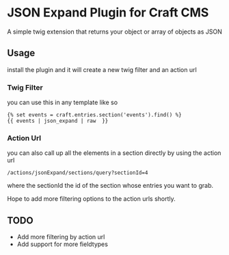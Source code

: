 # JSON Expand Plugin for Craft CMS

A simple twig extension that returns your object or array of objects as JSON

## Usage

install the plugin and it will create a new twig filter and an action url

### Twig Filter

you can use this in any template like so

    {% set events = craft.entries.section('events').find() %}
    {{ events | json_expand | raw  }}

### Action Url

you can also call up all the elements in a section directly by using the action url

    /actions/jsonExpand/sections/query?sectionId=4

where the sectionId the id of the section whose entries you want to grab.

Hope to add more filtering options to the action urls shortly.

## TODO

* Add more filtering by action url
* Add support for more fieldtypes
